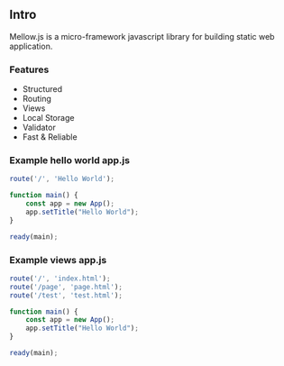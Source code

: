 ## Intro

Mellow.js is a micro-framework javascript library for building static web application.

### Features

- Structured
- Routing
- Views
- Local Storage
- Validator
- Fast & Reliable

### Example hello world app.js 
```js
route('/', 'Hello World');

function main() {
    const app = new App();
    app.setTitle("Hello World");
}

ready(main);
```

### Example views app.js 
```js
route('/', 'index.html');
route('/page', 'page.html');
route('/test', 'test.html');

function main() {
    const app = new App();
    app.setTitle("Hello World");
}

ready(main);
```
